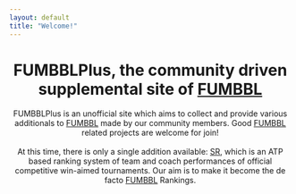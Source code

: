 ```yaml
---
layout: default
title: "Welcome!"
---
```


<center>
<div class="adminmessage" style="clear: both;">
    <div class="content">
      <h1>FUMBBLPlus, the community driven supplemental site of <a href="http://fumbbl.com">FUMBBL</a></h1>
      FUMBBLPlus is an unofficial site which aims to collect and provide various additionals to <a href="http://fumbbl.com">FUMBBL</a> made by our community members. Good <a href="http://fumbbl.com">FUMBBL</a> related projects are welcome for join!<br>
      <br>
      At this time, there is only a single addition available: <a href="{{site.baseurl}}/sr/">SR</a>, which is an ATP based ranking system of team and coach performances of official competitive win-aimed tournaments.
      Our aim is to make it become the de facto <a href="http://fumbbl.com">FUMBBL</a> Rankings.
    </div>
</div>
</center>




[FUMBBL]: http://fumbbl.com
[SR]: {{site.baseurl}}/sr/
